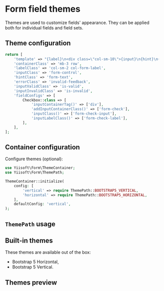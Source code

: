 # Form field themes

Themes are used to customize fields' appearance. They can be applied both for individual fields and field sets.

## Theme configuration

```php
return [
    'template' => "{label}\n<div class=\"col-sm-10\">{input}\n{hint}\n{error}</div>",
    'containerClass' => 'mb-3 row',
    'labelClass' => 'col-sm-2 col-form-label',
    'inputClass' => 'form-control',
    'hintClass' => 'form-text',
    'errorClass' => 'invalid-feedback',
    'inputValidClass' => 'is-valid',
    'inputInvalidClass' => 'is-invalid',
    'fieldConfigs' => [
        Checkbox::class => [
            'inputContainerTag()' => ['div'],
            'addInputContainerClass()' => ['form-check'],
            'inputClass()' => ['form-check-input'],
            'inputLabelClass()' => ['form-check-label'],
        ],
    ],
];
```

## Container configuration

Configure themes (optional):

```php
use Yiisoft\Form\ThemeContainer;
use Yiisoft\Form\ThemePath;

ThemeContainer::initialize(
    config: [
        'vertical' => require ThemePath::BOOTSTRAP5_VERTICAL,
        'horizontal' => require ThemePath::BOOTSTRAP5_HORIZONTAL,
    ],
    defaultConfig: 'vertical',
);
```

## `ThemePath` usage

## Built-in themes

These themes are available out of the box:

- Bootstrap 5 Horizontal,
- Bootstrap 5 Vertical.

## Themes preview
